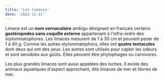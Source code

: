 ```yaml
---
title: 'Les limaces'
date: '2022-11-11'
---
```


Limace est un **nom vernaculaire** ambigu désignant en français certains **gastéropodes sans coquille externe** appartenant à l'infra-ordre des stylommatophores. Les limaces mesurent de 1 à 30 cm et peuvent peser de 1 à 40 g. Comme les autres stylommatophora, elles ont **quatre tentacules** dont deux qui ont des yeux. Les autres sont utilisés pour capter les odeurs et sont sensibles aux goûts. Elles peuvent être phytophages ou carnivores.

Les plus grandes limaces sont aussi appelées des loches. Il existe des animaux aquatiques d'aspect approchant, dits limaces de mer et lièvres de mer.

